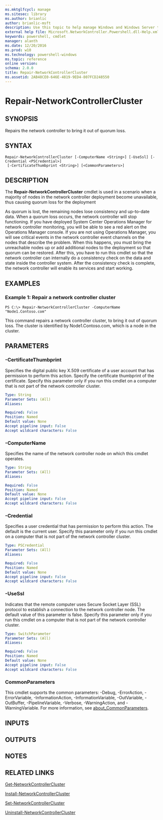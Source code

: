```yaml
---
ms.mktglfcycl: manage
ms.sitesec: library
ms.author: brianlic
author: brianlic-msft
description: Use this topic to help manage Windows and Windows Server technologies with Windows PowerShell.
external help file: Microsoft.NetworkController.Powershell.dll-Help.xml
keywords: powershell, cmdlet
manager: alanth
ms.date: 12/20/2016
ms.prod: w10
ms.technology: powershell-windows
ms.topic: reference
online version: 
schema: 2.0.0
title: Repair-NetworkControllerCluster
ms.assetid: 2AB48CE0-646E-4819-9ED4-807FCD248550
---
```


# Repair-NetworkControllerCluster

## SYNOPSIS
Repairs the network controller to bring it out of quorum loss.

## SYNTAX

```
Repair-NetworkControllerCluster [-ComputerName <String>] [-UseSsl] [-Credential <PSCredential>]
 [-CertificateThumbprint <String>] [<CommonParameters>]
```

## DESCRIPTION
The **Repair-NetworkControllerCluster** cmdlet is used in a scenario when a majority of nodes in the network controller deployment become unavailable, thus causing quorum loss for the deployment

As quorum is lost, the remaining nodes lose consistency and up-to-date data.
When a quorum loss occurs, the network controller will stop functioning.
If you have deployed System Center Operations Manager for network controller monitoring, you will be able to see a red alert on the Operations Manager console.
If you are not using Operations Manager, you will see critical events in the network controller event channels on the nodes that describe the problem.
When this happens, you must bring the unreachable nodes up or add additional nodes to the deployment so that quorum can be restored.
After this, you have to run this cmdlet so that the network controller can internally do a consistency check on the data and state inside the controller system.
After the consistency check is complete, the network controller will enable its services and start working.

## EXAMPLES

### Example 1: Repair a network controller cluster
```
PS C:\> Repair-NetworkControllerCluster -ComputerName "Node1.Contoso.com"
```

This command repairs a network controller cluster, to bring it out of quorum loss.
The cluster is identified by Node1.Contoso.com, which is a node in the cluster.

## PARAMETERS

### -CertificateThumbprint
Specifies the digital public key X.509 certificate of a user account that has permission to perform this action.
Specify the certificate thumbprint of the certificate.
Specify this parameter only if you run this cmdlet on a computer that is not part of the network controller cluster.

```yaml
Type: String
Parameter Sets: (All)
Aliases: 

Required: False
Position: Named
Default value: None
Accept pipeline input: False
Accept wildcard characters: False
```

### -ComputerName
Specifies the name of the network controller node on which this cmdlet operates.

```yaml
Type: String
Parameter Sets: (All)
Aliases: 

Required: False
Position: Named
Default value: None
Accept pipeline input: False
Accept wildcard characters: False
```

### -Credential
Specifies a user credential that has permission to perform this action.
The default is the current user.
Specify this parameter only if you run this cmdlet on a computer that is not part of the network controller cluster.

```yaml
Type: PSCredential
Parameter Sets: (All)
Aliases: 

Required: False
Position: Named
Default value: None
Accept pipeline input: False
Accept wildcard characters: False
```

### -UseSsl
Indicates that the remote computer uses Secure Socket Layer (SSL) protocol to establish a connection to the network controller node.
The default value of this parameter is false.
Specify this parameter only if you run this cmdlet on a computer that is not part of the network controller cluster.

```yaml
Type: SwitchParameter
Parameter Sets: (All)
Aliases: 

Required: False
Position: Named
Default value: None
Accept pipeline input: False
Accept wildcard characters: False
```

### CommonParameters
This cmdlet supports the common parameters: -Debug, -ErrorAction, -ErrorVariable, -InformationAction, -InformationVariable, -OutVariable, -OutBuffer, -PipelineVariable, -Verbose, -WarningAction, and -WarningVariable. For more information, see [about_CommonParameters](http://go.microsoft.com/fwlink/?LinkID=113216).

## INPUTS

## OUTPUTS

## NOTES

## RELATED LINKS

[Get-NetworkControllerCluster](./Get-NetworkControllerCluster.md)

[Install-NetworkControllerCluster](./Install-NetworkControllerCluster.md)

[Set-NetworkControllerCluster](./Set-NetworkControllerCluster.md)

[Uninstall-NetworkControllerCluster](./Uninstall-NetworkControllerCluster.md)

